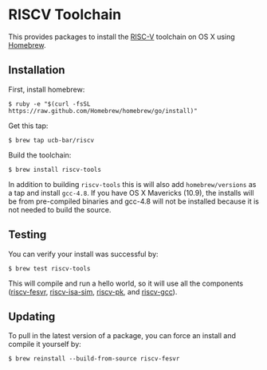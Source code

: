 RISCV Toolchain
===============

This provides packages to install the [RISC-V](http://riscv.org) toolchain on OS X using [Homebrew](http://brew.sh).


Installation
------------

First, install homebrew:

    $ ruby -e "$(curl -fsSL https://raw.github.com/Homebrew/homebrew/go/install)"

Get this tap:

    $ brew tap ucb-bar/riscv

Build the toolchain:

    $ brew install riscv-tools

In addition to building `riscv-tools` this is will also add `homebrew/versions` as a tap and install `gcc-4.8`. If you have OS X Mavericks (10.9), the installs will be from pre-compiled binaries and gcc-4.8 will not be installed because it is not needed to build the source.


Testing
-------

You can verify your install was successful by:

    $ brew test riscv-tools

This will compile and run a hello world, so it will use all the components ([riscv-fesvr](http://github.com/ucb-bar/riscv-fesvr), [riscv-isa-sim](http://github.com/ucb-bar/riscv-isa-sim), [riscv-pk](http://github.com/ucb-bar/riscv-pk), and [riscv-gcc](http://github.com/ucb-bar/riscv-gcc)).


Updating
--------

To pull in the latest version of a package, you can force an install and compile it yourself by:

    $ brew reinstall --build-from-source riscv-fesvr
